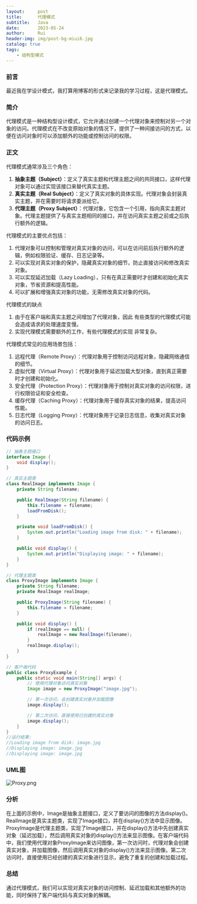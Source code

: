 ```yaml
---
layout:     post
title:      代理模式
subtitle:   Java
date:       2023-05-24
author:     Rui
header-img: img/post-bg-miui6.jpg
catalog: true
tags:
    - 结构型模式
---
```

### 前言
最近我在学设计模式，我打算用博客的形式来记录我的学习过程，这是代理模式。
### 简介
代理模式是一种结构型设计模式，它允许通过创建一个代理对象来控制对另一个对象的访问。代理模式在不改变原始对象的情况下，提供了一种间接访问的方式，以便在访问对象时可以添加额外的功能或控制访问的权限。
### 正文

代理模式通常涉及三个角色：

1. **抽象主题（Subject）**：定义了真实主题和代理主题之间的共同接口，这样代理对象可以通过实现该接口来替代真实主题。
2. **真实主题（Real Subject）**：定义了真实对象的具体实现。代理对象会封装真实主题，并在需要时将请求委派给它。
3. **代理主题（Proxy Subject）**：代理对象，它包含一个引用，指向真实主题对象。代理主题提供了与真实主题相同的接口，并在访问真实主题之前或之后执行额外的逻辑。

代理模式的主要优点包括：

1. 代理对象可以控制和管理对真实对象的访问，可以在访问前后执行额外的逻辑，例如权限验证、缓存、日志记录等。
2. 可以实现对真实对象的保护，隐藏真实对象的细节，防止直接访问和修改真实对象。
3. 可以实现延迟加载（Lazy Loading），只有在真正需要时才创建和初始化真实对象，节省资源和提高性能。
4. 可以扩展和增强真实对象的功能，无需修改真实对象的代码。

代理模式的缺点

1. 由于在客户端和真实主题之间增加了代理对象，因此 有些类型的代理模式可能会造成请求的处理速度变慢。
2. 实现代理模式需要额外的工作，有些代理模式的实现 非常复杂。

代理模式常见的应用场景包括：

1. 远程代理（Remote Proxy）：代理对象用于控制访问远程对象，隐藏网络通信的细节。
2. 虚拟代理（Virtual Proxy）：代理对象用于延迟加载大型对象，直到真正需要时才创建和初始化。
3. 安全代理（Protection Proxy）：代理对象用于控制对真实对象的访问权限，进行权限验证和安全检查。
4. 缓存代理（Caching Proxy）：代理对象用于缓存真实对象的结果，提高访问性能。
5. 日志代理（Logging Proxy）：代理对象用于记录日志信息，收集对真实对象的访问日志。


### 代码示例
```java
// 抽象主题接口
interface Image {
    void display();
}

// 真实主题类
class RealImage implements Image {
    private String filename;

    public RealImage(String filename) {
        this.filename = filename;
        loadFromDisk();
    }

    private void loadFromDisk() {
        System.out.println("Loading image from disk: " + filename);
    }

    public void display() {
        System.out.println("Displaying image: " + filename);
    }
}

// 代理主题类
class ProxyImage implements Image {
    private String filename;
    private RealImage realImage;

    public ProxyImage(String filename) {
        this.filename = filename;
    }

    public void display() {
        if (realImage == null) {
            realImage = new RealImage(filename);
        }
        realImage.display();
    }
}

// 客户端代码
public class ProxyExample {
    public static void main(String[] args) {
        // 使用代理对象访问真实对象
        Image image = new ProxyImage("image.jpg");

        // 第一次访问，会创建真实对象并加载图像
        image.display();

        // 第二次访问，直接使用已创建的真实对象
        image.display();
    }
}
//运行结果:
//Loading image from disk: image.jpg
//Displaying image: image.jpg
//Displaying image: image.jpg
```
### UML图
![Proxy.png](https://i.postimg.cc/2yhwc3ns/Proxy.png)

### 分析
在上面的示例中，Image是抽象主题接口，定义了要访问的图像的方法display()。RealImage是真实主题类，实现了Image接口，并在display()方法中显示图像。ProxyImage是代理主题类，实现了Image接口，并在display()方法中先创建真实对象（延迟加载），然后调用真实对象的display()方法来显示图像。在客户端代码中，我们使用代理对象ProxyImage来访问图像，第一次访问时，代理对象会创建真实对象，并加载图像，然后调用真实对象的display()方法来显示图像。第二次访问时，直接使用已经创建的真实对象进行显示，避免了重复的创建和加载过程。
### 总结
通过代理模式，我们可以实现对真实对象的访问控制、延迟加载和其他额外的功能，同时保持了客户端代码与真实对象的解耦。